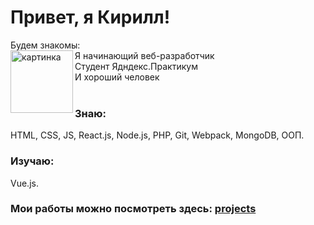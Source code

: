 # Привет, я Кирилл!
Будем знакомы:<br>
[<img align="left" alt="картинка" width="100px" src="https://i.ibb.co/pdRn8bX/bob.png" />][website] 
Я начинающий веб-разработчик<br>
Студент Ядндекс.Практикум<br>
И хороший человек<br>
<br>
### Знаю:
HTML, CSS, JS, React.js, Node.js, PHP, Git, Webpack, MongoDB, ООП.
### Изучаю:
 Vue.js.
### Мои работы можно посмотреть здесь: [projects][website]
[website]: https://kirill-samylin.github.io/my-profile/index.html